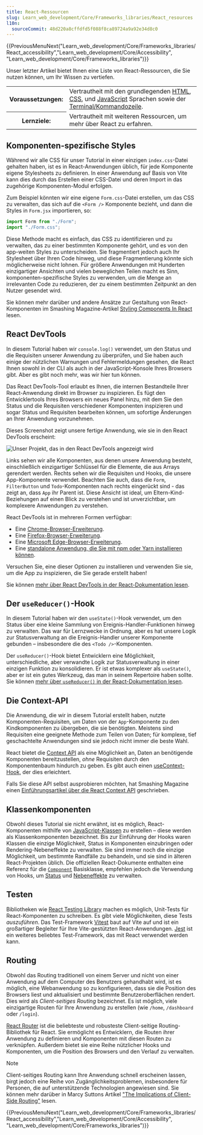 ```yaml
---
title: React-Ressourcen
slug: Learn_web_development/Core/Frameworks_libraries/React_resources
l10n:
  sourceCommit: 48d220a8cffdfd5f088f8ca89724a9a92e34d8c0
---
```


{{PreviousMenuNext("Learn_web_development/Core/Frameworks_libraries/React_accessibility","Learn_web_development/Core/Accessibility", "Learn_web_development/Core/Frameworks_libraries")}}

Unser letzter Artikel bietet Ihnen eine Liste von React-Ressourcen, die Sie nutzen können, um Ihr Wissen zu vertiefen.

<table>
  <tbody>
    <tr>
      <th scope="row">Voraussetzungen:</th>
      <td>
        Vertrautheit mit den grundlegenden <a href="/de/docs/Learn_web_development/Core/Structuring_content">HTML</a>,
        <a href="/de/docs/Learn_web_development/Core/Styling_basics">CSS</a>, und
        <a href="/de/docs/Learn_web_development/Core/Scripting">JavaScript</a> Sprachen sowie der <a href="/de/docs/Learn_web_development/Getting_started/Environment_setup/Command_line">Terminal/Kommandozeile</a>.
      </td>
    </tr>
    <tr>
      <th scope="row">Lernziele:</th>
      <td>Vertrautheit mit weiteren Ressourcen, um mehr über React zu erfahren.</td>
    </tr>
  </tbody>
</table>

## Komponenten-spezifische Styles

Während wir alle CSS für unser Tutorial in einer einzigen `index.css`-Datei gehalten haben, ist es in React-Anwendungen üblich, für jede Komponente eigene Stylesheets zu definieren. In einer Anwendung auf Basis von Vite kann dies durch das Erstellen einer CSS-Datei und deren Import in das zugehörige Komponenten-Modul erfolgen.

Zum Beispiel könnten wir eine eigene `Form.css`-Datei erstellen, um das CSS zu verwalten, das sich auf die `<Form />` Komponente bezieht, und dann die Styles in `Form.jsx` importieren, so:

```jsx
import Form from "./Form";
import "./Form.css";
```

Diese Methode macht es einfach, das CSS zu identifizieren und zu verwalten, das zu einer bestimmten Komponente gehört, und es von den app-weiten Styles zu unterscheiden. Sie fragmentiert jedoch auch Ihr Stylesheet über Ihren Code hinweg, und diese Fragmentierung könnte sich möglicherweise nicht lohnen. Für größere Anwendungen mit Hunderten einzigartiger Ansichten und vielen beweglichen Teilen macht es Sinn, komponenten-spezifische Styles zu verwenden, um die Menge an irrelevanten Code zu reduzieren, der zu einem bestimmten Zeitpunkt an den Nutzer gesendet wird.

Sie können mehr darüber und andere Ansätze zur Gestaltung von React-Komponenten im Smashing Magazine-Artikel [Styling Components In React](https://www.smashingmagazine.com/2020/05/styling-components-react/) lesen.

## React DevTools

In diesem Tutorial haben wir `console.log()` verwendet, um den Status und die Requisiten unserer Anwendung zu überprüfen, und Sie haben auch einige der nützlichen Warnungen und Fehlermeldungen gesehen, die React Ihnen sowohl in der CLI als auch in der JavaScript-Konsole Ihres Browsers gibt. Aber es gibt noch mehr, was wir hier tun können.

Das React DevTools-Tool erlaubt es Ihnen, die internen Bestandteile Ihrer React-Anwendung direkt im Browser zu inspizieren. Es fügt den Entwicklertools Ihres Browsers ein neues Panel hinzu, mit dem Sie den Status und die Requisiten verschiedener Komponenten inspizieren und sogar Status und Requisiten bearbeiten können, um sofortige Änderungen an Ihrer Anwendung vorzunehmen.

Dieses Screenshot zeigt unsere fertige Anwendung, wie sie in den React DevTools erscheint:

![Unser Projekt, das in den React DevTools angezeigt wird](react-devtools.png)

Links sehen wir alle Komponenten, aus denen unsere Anwendung besteht, einschließlich einzigartiger Schlüssel für die Elemente, die aus Arrays gerendert werden. Rechts sehen wir die Requisiten und Hooks, die unsere App-Komponente verwendet. Beachten Sie auch, dass die `Form`, `FilterButton` und `Todo`-Komponenten nach rechts eingerückt sind - das zeigt an, dass `App` ihr Parent ist. Diese Ansicht ist ideal, um Eltern-Kind-Beziehungen auf einen Blick zu verstehen und ist unverzichtbar, um komplexere Anwendungen zu verstehen.

React DevTools ist in mehreren Formen verfügbar:

- Eine [Chrome-Browser-Erweiterung](https://chromewebstore.google.com/detail/react-developer-tools/fmkadmapgofadopljbjfkapdkoienihi?hl=en).
- Eine [Firefox-Browser-Erweiterung](https://addons.mozilla.org/en-US/firefox/addon/react-devtools/).
- Eine [Microsoft Edge-Browser-Erweiterung](https://microsoftedge.microsoft.com/addons/detail/react-developer-tools/gpphkfbcpidddadnkolkpfckpihlkkil).
- Eine [standalone Anwendung, die Sie mit npm oder Yarn installieren können](https://www.npmjs.com/package/react-devtools).

Versuchen Sie, eine dieser Optionen zu installieren und verwenden Sie sie, um die App zu inspizieren, die Sie gerade erstellt haben!

Sie können [mehr über React DevTools in der React-Dokumentation lesen](https://react.dev/learn/react-developer-tools).

## Der `useReducer()`-Hook

In diesem Tutorial haben wir den `useState()`-Hook verwendet, um den Status über eine kleine Sammlung von Ereignis-Handler-Funktionen hinweg zu verwalten. Das war für Lernzwecke in Ordnung, aber es hat unsere Logik zur Statusverwaltung an die Ereignis-Handler unserer Komponente gebunden – insbesondere die des `<Todo />`-Komponenten.

Der `useReducer()`-Hook bietet Entwicklern eine Möglichkeit, unterschiedliche, aber verwandte Logik zur Statusverwaltung in einer einzigen Funktion zu konsolidieren. Er ist etwas komplexer als `useState()`, aber er ist ein gutes Werkzeug, das man in seinem Repertoire haben sollte. Sie können [mehr über `useReducer()` in der React-Dokumentation lesen](https://react.dev/learn/extracting-state-logic-into-a-reducer).

## Die Context-API

Die Anwendung, die wir in diesem Tutorial erstellt haben, nutzte Komponenten-Requisiten, um Daten von der `App`-Komponente zu den Kindkomponenten zu übergeben, die sie benötigten. Meistens sind Requisiten eine geeignete Methode zum Teilen von Daten; für komplexe, tief geschachtelte Anwendungen sind sie jedoch nicht immer die beste Wahl.

React bietet die [Context API](https://react.dev/learn/passing-data-deeply-with-context) als eine Möglichkeit an, Daten an benötigende Komponenten bereitzustellen, _ohne_ Requisiten durch den Komponentenbaum hindurch zu geben. Es gibt auch einen [useContext-Hook](https://react.dev/reference/react/useContext), der dies erleichtert.

Falls Sie diese API selbst ausprobieren möchten, hat Smashing Magazine einen [Einführungsartikel über die React Context API](https://www.smashingmagazine.com/2020/01/introduction-react-context-api/) geschrieben.

## Klassenkomponenten

Obwohl dieses Tutorial sie nicht erwähnt, ist es möglich, React-Komponenten mithilfe von [JavaScript-Klassen](/de/docs/Web/JavaScript/Reference/Classes) zu erstellen – diese werden als Klassenkomponenten bezeichnet. Bis zur Einführung der Hooks waren Klassen die einzige Möglichkeit, Status in Komponenten einzubringen oder Rendering-Nebeneffekte zu verwalten. Sie sind immer noch die einzige Möglichkeit, um bestimmte Randfälle zu behandeln, und sie sind in älteren React-Projekten üblich. Die offiziellen React-Dokumente enthalten eine Referenz für die [`Component`](https://react.dev/reference/react/Component) Basisklasse, empfehlen jedoch die Verwendung von Hooks, um [Status](https://react.dev/learn/state-a-components-memory) und [Nebeneffekte](https://react.dev/learn/synchronizing-with-effects) zu verwalten.

## Testen

Bibliotheken wie [React Testing Library](https://testing-library.com/docs/react-testing-library/intro/) machen es möglich, Unit-Tests für React-Komponenten zu schreiben. Es gibt viele Möglichkeiten, diese Tests _auszuführen_. Das Test-Framework [Vitest](https://vitest.dev/) baut auf Vite auf und ist ein großartiger Begleiter für Ihre Vite-gestützten React-Anwendungen. [Jest](https://jestjs.io/) ist ein weiteres beliebtes Test-Framework, das mit React verwendet werden kann.

## Routing

Obwohl das Routing traditionell von einem Server und nicht von einer Anwendung auf dem Computer des Benutzers gehandhabt wird, ist es möglich, eine Webanwendung so zu konfigurieren, dass sie die Position des Browsers liest und aktualisiert und bestimmte Benutzeroberflächen rendert. Dies wird als _Client-seitiges Routing_ bezeichnet. Es ist möglich, viele einzigartige Routen für Ihre Anwendung zu erstellen (wie `/home`, `/dashboard` oder `/login`).

[React Router](https://reactrouter.com/) ist die beliebteste und robusteste Client-seitige Routing-Bibliothek für React. Sie ermöglicht es Entwicklern, die Routen ihrer Anwendung zu definieren und Komponenten mit diesen Routen zu verknüpfen. Außerdem bietet sie eine Reihe nützlicher Hooks und Komponenten, um die Position des Browsers und den Verlauf zu verwalten.

> [!NOTE]
> Client-seitiges Routing kann Ihre Anwendung schnell erscheinen lassen, birgt jedoch eine Reihe von Zugänglichkeitsproblemen, insbesondere für Personen, die auf unterstützende Technologien angewiesen sind. Sie können mehr darüber in Marcy Suttons Artikel ["The Implications of Client-Side Routing"](https://testingaccessibility.com/implications-of-client-side-routing) lesen.

{{PreviousMenuNext("Learn_web_development/Core/Frameworks_libraries/React_accessibility","Learn_web_development/Core/Accessibility", "Learn_web_development/Core/Frameworks_libraries")}}
